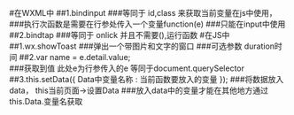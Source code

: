 #在WXML中
##1.bindinput 
###等同于 id,class 来获取当前变量在js中使用，
###执行次函数是需要在行参处传入一个变量function(e)
###只能在input中使用
##2.bindtap 
###等同于 onlick   并且不需要(),运行函数
#在JS中
##1.wx.showToast
###弹出一个带图片和文字的窗口 
###可选参数 duration时间
##2.var name = e.detail.value;  
###获取到值 此处e为行参传入的e 等同于document.querySelector
##3.this.setData({ Data中变量名称 : 当前函数要放入的变量 });
###将数据放入data， this当前页面->设置Data
###放入data中的变量才能在其他地方通过this.Data.变量名获取